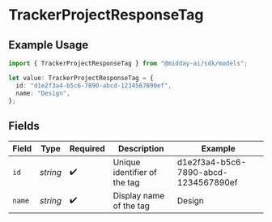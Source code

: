 # TrackerProjectResponseTag

## Example Usage

```typescript
import { TrackerProjectResponseTag } from "@midday-ai/sdk/models";

let value: TrackerProjectResponseTag = {
  id: "d1e2f3a4-b5c6-7890-abcd-1234567890ef",
  name: "Design",
};
```

## Fields

| Field                                | Type                                 | Required                             | Description                          | Example                              |
| ------------------------------------ | ------------------------------------ | ------------------------------------ | ------------------------------------ | ------------------------------------ |
| `id`                                 | *string*                             | :heavy_check_mark:                   | Unique identifier of the tag         | d1e2f3a4-b5c6-7890-abcd-1234567890ef |
| `name`                               | *string*                             | :heavy_check_mark:                   | Display name of the tag              | Design                               |